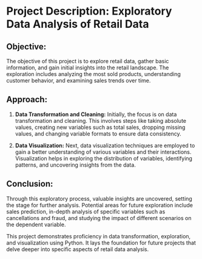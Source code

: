 # Project Description: Exploratory Data Analysis of Retail Data

## Objective:
The objective of this project is to explore retail data, gather basic information, and gain initial insights into the retail landscape. The exploration includes analyzing the most sold products, understanding customer behavior, and examining sales trends over time.

## Approach:
1. **Data Transformation and Cleaning:** Initially, the focus is on data transformation and cleaning. This involves steps like taking absolute values, creating new variables such as total sales, dropping missing values, and changing variable formats to ensure data consistency.

2. **Data Visualization:** Next, data visualization techniques are employed to gain a better understanding of various variables and their interactions. Visualization helps in exploring the distribution of variables, identifying patterns, and uncovering insights from the data.

## Conclusion:
Through this exploratory process, valuable insights are uncovered, setting the stage for further analysis. Potential areas for future exploration include sales prediction, in-depth analysis of specific variables such as cancellations and fraud, and studying the impact of different scenarios on the dependent variable.

This project demonstrates proficiency in data transformation, exploration, and visualization using Python. It lays the foundation for future projects that delve deeper into specific aspects of retail data analysis.
